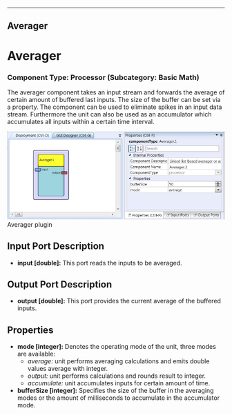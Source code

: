   
---
Averager
---

# Averager

### Component Type: Processor (Subcategory: Basic Math)

The averager component takes an input stream and forwards the average of certain amount of buffered last inputs. The size of the buffer can be set via a property. The component can be used to eliminate spikes in an input data stream. Furthermore the unit can also be used as an accumulator which accumulates all inputs within a certain time interval.

![Screenshot: Averager plugin](img/Averager.jpg "Screenshot: Averager plugin")  
Averager plugin

## Input Port Description

*   **input \[double\]:** This port reads the inputs to be averaged.

## Output Port Description

*   **output \[double\]:** This port provides the current average of the buffered inputs.

## Properties

*   **mode \[integer\]:** Denotes the operating mode of the unit, three modes are available:
    *   _average:_ unit performs averaging calculations and emits double values average with integer.
    *   _output:_ unit performs calculations and rounds result to integer.
    *   _accumulate:_ unit accumulates inputs for certain amount of time.
*   **bufferSize \[integer\]:** Specifies the size of the buffer in the averaging modes or the amount of milliseconds to accumulate in the accumulator mode.